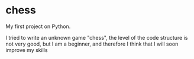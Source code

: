 # chess
My first project on Python.

I tried to write an unknown game "chess", the level of the code structure is not very good, but I am a beginner, and therefore I think that I will soon improve my skills
